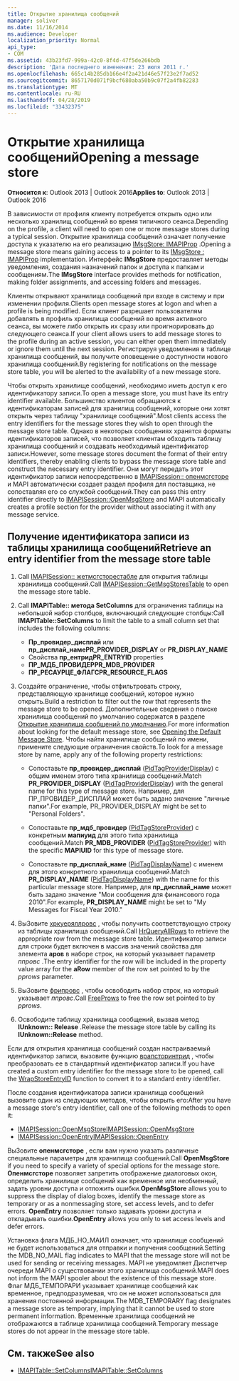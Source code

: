 ```yaml
---
title: Открытие хранилища сообщений
manager: soliver
ms.date: 11/16/2014
ms.audience: Developer
localization_priority: Normal
api_type:
- COM
ms.assetid: 43b23fd7-999a-42c0-8f4d-47f5de266bdb
description: 'Дата последнего изменения: 23 июля 2011 г.'
ms.openlocfilehash: 665c14b285db166e4f2a421d46e57f23e2f7ad52
ms.sourcegitcommit: 8657170d071f9bcf680aba50b9c07f2a4fb82283
ms.translationtype: MT
ms.contentlocale: ru-RU
ms.lasthandoff: 04/28/2019
ms.locfileid: "33432375"
---
```

# <a name="opening-a-message-store"></a><span data-ttu-id="5ee4c-103">Открытие хранилища сообщений</span><span class="sxs-lookup"><span data-stu-id="5ee4c-103">Opening a message store</span></span>

<span data-ttu-id="5ee4c-104">**Относится к**: Outlook 2013 | Outlook 2016</span><span class="sxs-lookup"><span data-stu-id="5ee4c-104">**Applies to**: Outlook 2013 | Outlook 2016</span></span> 
  
<span data-ttu-id="5ee4c-105">В зависимости от профиля клиенту потребуется открыть одно или несколько хранилищ сообщений во время типичного сеанса.</span><span class="sxs-lookup"><span data-stu-id="5ee4c-105">Depending on the profile, a client will need to open one or more message stores during a typical session.</span></span> <span data-ttu-id="5ee4c-106">Открытие хранилища сообщений означает получение доступа к указателю на его реализацию [IMsgStore: IMAPIProp](imsgstoreimapiprop.md) .</span><span class="sxs-lookup"><span data-stu-id="5ee4c-106">Opening a message store means gaining access to a pointer to its [IMsgStore : IMAPIProp](imsgstoreimapiprop.md) implementation.</span></span> <span data-ttu-id="5ee4c-107">Интерфейс **IMsgStore** предоставляет методы уведомления, создания назначений папок и доступа к папкам и сообщениям.</span><span class="sxs-lookup"><span data-stu-id="5ee4c-107">The **IMsgStore** interface provides methods for notification, making folder assignments, and accessing folders and messages.</span></span> 
  
<span data-ttu-id="5ee4c-108">Клиенты открывают хранилища сообщений при входе в систему и при изменении профиля.</span><span class="sxs-lookup"><span data-stu-id="5ee4c-108">Clients open message stores at logon and when a profile is being modified.</span></span> <span data-ttu-id="5ee4c-109">Если клиент разрешает пользователям добавлять в профиль хранилища сообщений во время активного сеанса, вы можете либо открыть их сразу или проигнорировать до следующего сеанса.</span><span class="sxs-lookup"><span data-stu-id="5ee4c-109">If your client allows users to add message stores to the profile during an active session, you can either open them immediately or ignore them until the next session.</span></span> <span data-ttu-id="5ee4c-110">Регистрируя уведомления в таблице хранилища сообщений, вы получите оповещение о доступности нового хранилища сообщений.</span><span class="sxs-lookup"><span data-stu-id="5ee4c-110">By registering for notifications on the message store table, you will be alerted to the availability of a new message store.</span></span>
  
<span data-ttu-id="5ee4c-111">Чтобы открыть хранилище сообщений, необходимо иметь доступ к его идентификатору записи.</span><span class="sxs-lookup"><span data-stu-id="5ee4c-111">To open a message store, you must have its entry identifier available.</span></span> <span data-ttu-id="5ee4c-112">Большинство клиентов обращаются к идентификаторам записей для хранилищ сообщений, которые они хотят открыть через таблицу "хранилище сообщений".</span><span class="sxs-lookup"><span data-stu-id="5ee4c-112">Most clients access the entry identifiers for the message stores they wish to open through the message store table.</span></span> <span data-ttu-id="5ee4c-113">Однако в некоторых сообщениях хранятся форматы идентификаторов записей, что позволяет клиентам обходить таблицу хранилища сообщений и создавать необходимый идентификатор записи.</span><span class="sxs-lookup"><span data-stu-id="5ee4c-113">However, some message stores document the format of their entry identifiers, thereby enabling clients to bypass the message store table and construct the necessary entry identifier.</span></span> <span data-ttu-id="5ee4c-114">Они могут передать этот идентификатор записи непосредственно в [IMAPISession:: опенмсгсторе](imapisession-openmsgstore.md) и MAPI автоматически создает раздел профиля для поставщика, не сопоставляя его со службой сообщений.</span><span class="sxs-lookup"><span data-stu-id="5ee4c-114">They can pass this entry identifier directly to [IMAPISession::OpenMsgStore](imapisession-openmsgstore.md) and MAPI automatically creates a profile section for the provider without associating it with any message service.</span></span> 
  
## <a name="retrieve-an-entry-identifier-from-the-message-store-table"></a><span data-ttu-id="5ee4c-115">Получение идентификатора записи из таблицы хранилища сообщений</span><span class="sxs-lookup"><span data-stu-id="5ee4c-115">Retrieve an entry identifier from the message store table</span></span>
  
1. <span data-ttu-id="5ee4c-116">Call [IMAPISession:: жетмсгсторестабле](imapisession-getmsgstorestable.md) для открытия таблицы хранилища сообщений.</span><span class="sxs-lookup"><span data-stu-id="5ee4c-116">Call [IMAPISession::GetMsgStoresTable](imapisession-getmsgstorestable.md) to open the message store table.</span></span> 
    
2. <span data-ttu-id="5ee4c-117">Call **IMAPITable:: метода SetColumns** для ограничения таблицы на небольшой набор столбцов, включающий следующие столбцы:</span><span class="sxs-lookup"><span data-stu-id="5ee4c-117">Call **IMAPITable::SetColumns** to limit the table to a small column set that includes the following columns:</span></span> 
    
   - <span data-ttu-id="5ee4c-118">**Пр_провидер_дисплай** или **пр_дисплай_наме**</span><span class="sxs-lookup"><span data-stu-id="5ee4c-118">**PR_PROVIDER_DISPLAY** or **PR_DISPLAY_NAME**</span></span>
   - <span data-ttu-id="5ee4c-119">Свойства **пр_ентрид**</span><span class="sxs-lookup"><span data-stu-id="5ee4c-119">**PR_ENTRYID** properties</span></span> 
   - <span data-ttu-id="5ee4c-120">**ПР_МДБ_ПРОВИДЕР**</span><span class="sxs-lookup"><span data-stu-id="5ee4c-120">**PR_MDB_PROVIDER**</span></span>
   - <span data-ttu-id="5ee4c-121">**ПР_РЕСАУРЦЕ_ФЛАГС**</span><span class="sxs-lookup"><span data-stu-id="5ee4c-121">**PR_RESOURCE_FLAGS**</span></span>
    
3. <span data-ttu-id="5ee4c-122">Создайте ограничение, чтобы отфильтровать строку, представляющую хранилище сообщений, которое нужно открыть.</span><span class="sxs-lookup"><span data-stu-id="5ee4c-122">Build a restriction to filter out the row that represents the message store to be opened.</span></span> <span data-ttu-id="5ee4c-123">Дополнительные сведения о поиске хранилища сообщений по умолчанию содержатся в разделе [Открытие хранилища сообщений по умолчанию](opening-the-default-message-store.md).</span><span class="sxs-lookup"><span data-stu-id="5ee4c-123">For more information about looking for the default message store, see [Opening the Default Message Store](opening-the-default-message-store.md).</span></span> <span data-ttu-id="5ee4c-124">Чтобы найти хранилище сообщений по имени, примените следующие ограничения свойств.</span><span class="sxs-lookup"><span data-stu-id="5ee4c-124">To look for a message store by name, apply any of the following property restrictions:</span></span>
    
   - <span data-ttu-id="5ee4c-125">Сопоставьте **пр_провидер_дисплай** ([PidTagProviderDisplay](pidtagproviderdisplay-canonical-property.md)) с общим именем этого типа хранилища сообщений.</span><span class="sxs-lookup"><span data-stu-id="5ee4c-125">Match **PR_PROVIDER_DISPLAY** ([PidTagProviderDisplay](pidtagproviderdisplay-canonical-property.md)) with the general name for this type of message store.</span></span> <span data-ttu-id="5ee4c-126">Например, для ПР_ПРОВИДЕР_ДИСПЛАЙ может быть задано значение "личные папки".</span><span class="sxs-lookup"><span data-stu-id="5ee4c-126">For example, PR_PROVIDER_DISPLAY might be set to "Personal Folders".</span></span>
    
   - <span data-ttu-id="5ee4c-127">Сопоставьте **пр_мдб_провидер** ([PidTagStoreProvider](pidtagstoreprovider-canonical-property.md)) с конкретным **мапиуид** для этого типа хранилища сообщений.</span><span class="sxs-lookup"><span data-stu-id="5ee4c-127">Match **PR_MDB_PROVIDER** ([PidTagStoreProvider](pidtagstoreprovider-canonical-property.md)) with the specific **MAPIUID** for this type of message store.</span></span> 
    
   - <span data-ttu-id="5ee4c-128">Сопоставьте **пр_дисплай_наме** ([PidTagDisplayName](pidtagdisplayname-canonical-property.md)) с именем для этого конкретного хранилища сообщений.</span><span class="sxs-lookup"><span data-stu-id="5ee4c-128">Match **PR_DISPLAY_NAME** ([PidTagDisplayName](pidtagdisplayname-canonical-property.md)) with the name for this particular message store.</span></span> <span data-ttu-id="5ee4c-129">Например, для **пр_дисплай_наме** может быть задано значение "Мои сообщения для финансового года 2010".</span><span class="sxs-lookup"><span data-stu-id="5ee4c-129">For example, **PR_DISPLAY_NAME** might be set to "My Messages for Fiscal Year 2010."</span></span> 
    
4. <span data-ttu-id="5ee4c-130">ВыЗовите [хркуеряллровс](hrqueryallrows.md) , чтобы получить соответствующую строку из таблицы хранилища сообщений.</span><span class="sxs-lookup"><span data-stu-id="5ee4c-130">Call [HrQueryAllRows](hrqueryallrows.md) to retrieve the appropriate row from the message store table.</span></span> <span data-ttu-id="5ee4c-131">Идентификатор записи для строки будет включен в массив значений свойства для элемента **аров** в наборе строк, на который указывает параметр _ппровс_ .</span><span class="sxs-lookup"><span data-stu-id="5ee4c-131">The entry identifier for the row will be included in the property value array for the **aRow** member of the row set pointed to by the  _pprows_ parameter.</span></span> 
    
5. <span data-ttu-id="5ee4c-132">ВыЗовите [фрипровс](freeprows.md) , чтобы освободить набор строк, на который указывает _ппровс_.</span><span class="sxs-lookup"><span data-stu-id="5ee4c-132">Call [FreeProws](freeprows.md) to free the row set pointed to by  _pprows_.</span></span>
    
6. <span data-ttu-id="5ee4c-133">Освободите таблицу хранилища сообщений, вызвав метод **IUnknown:: Release** .</span><span class="sxs-lookup"><span data-stu-id="5ee4c-133">Release the message store table by calling its **IUnknown::Release** method.</span></span> 
    
<span data-ttu-id="5ee4c-134">Если для открытия хранилища сообщений создан настраиваемый идентификатор записи, вызовите функцию [врапсторинтрид](wrapstoreentryid.md) , чтобы преобразовать ее в стандартный идентификатор записи.</span><span class="sxs-lookup"><span data-stu-id="5ee4c-134">If you have created a custom entry identifier for the message store to be opened, call the [WrapStoreEntryID](wrapstoreentryid.md) function to convert it to a standard entry identifier.</span></span> 
  
<span data-ttu-id="5ee4c-135">После создания идентификатора записи хранилища сообщений вызовите один из следующих методов, чтобы открыть его:</span><span class="sxs-lookup"><span data-stu-id="5ee4c-135">After you have a message store's entry identifier, call one of the following methods to open it:</span></span>
  
- [<span data-ttu-id="5ee4c-136">IMAPISession::OpenMsgStore</span><span class="sxs-lookup"><span data-stu-id="5ee4c-136">IMAPISession::OpenMsgStore</span></span>](imapisession-openmsgstore.md)
- [<span data-ttu-id="5ee4c-137">IMAPISession::OpenEntry</span><span class="sxs-lookup"><span data-stu-id="5ee4c-137">IMAPISession::OpenEntry</span></span>](imapisession-openentry.md)
    
<span data-ttu-id="5ee4c-138">ВыЗовите **опенмсгсторе** , если вам нужно указать различные специальные параметры для хранилища сообщений.</span><span class="sxs-lookup"><span data-stu-id="5ee4c-138">Call **OpenMsgStore** if you need to specify a variety of special options for the message store.</span></span> <span data-ttu-id="5ee4c-139">**Опенмсгсторе** позволяет запретить отображение диалоговых окон, определить хранилище сообщений как временное или необменный, задать уровни доступа и отложить ошибки.</span><span class="sxs-lookup"><span data-stu-id="5ee4c-139">**OpenMsgStore** allows you to suppress the display of dialog boxes, identify the message store as temporary or as a nonmessaging store, set access levels, and to defer errors.</span></span> <span data-ttu-id="5ee4c-140">**OpenEntry** позволяет только задавать уровни доступа и откладывать ошибки.</span><span class="sxs-lookup"><span data-stu-id="5ee4c-140">**OpenEntry** allows you only to set access levels and defer errors.</span></span> 
  
<span data-ttu-id="5ee4c-141">Установка флага МДБ_НО_МАИЛ означает, что хранилище сообщений не будет использоваться для отправки и получения сообщений.</span><span class="sxs-lookup"><span data-stu-id="5ee4c-141">Setting the MDB_NO_MAIL flag indicates to MAPI that the message store will not be used for sending or receiving messages.</span></span> <span data-ttu-id="5ee4c-142">MAPI не уведомляет Диспетчер очереди MAPI о существовании этого хранилища сообщений.</span><span class="sxs-lookup"><span data-stu-id="5ee4c-142">MAPI does not inform the MAPI spooler about the existence of this message store.</span></span> <span data-ttu-id="5ee4c-143">Флаг МДБ_ТЕМПОРАРИ указывает хранилище сообщений как временное, предподразумевая, что он не может использоваться для хранения постоянной информации.</span><span class="sxs-lookup"><span data-stu-id="5ee4c-143">The MDB_TEMPORARY flag designates a message store as temporary, implying that it cannot be used to store permanent information.</span></span> <span data-ttu-id="5ee4c-144">Временные хранилища сообщений не отображаются в таблице хранилища сообщений.</span><span class="sxs-lookup"><span data-stu-id="5ee4c-144">Temporary message stores do not appear in the message store table.</span></span> 
  
## <a name="see-also"></a><span data-ttu-id="5ee4c-145">См. также</span><span class="sxs-lookup"><span data-stu-id="5ee4c-145">See also</span></span>

- [<span data-ttu-id="5ee4c-146">IMAPITable::SetColumns</span><span class="sxs-lookup"><span data-stu-id="5ee4c-146">IMAPITable::SetColumns</span></span>](imapitable-setcolumns.md)

